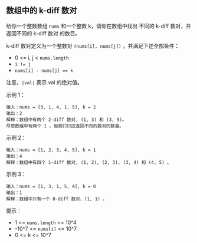 ## 数组中的 k-diff 数对

给你一个整数数组 `nums` 和一个整数 k，请你在数组中找出 不同的 k-diff 数对，并返回不同的 k-diff 数对 的数目。

k-diff 数对定义为一个整数对 `(nums[i], nums[j])` ，并满足下述全部条件：

* 0 <= i, j < `nums.length`
* `i != j`
* `nums[i] - nums[j] == k`

注意，`|val|` 表示 val 的绝对值。

 

示例 1：

```
输入：nums = [3, 1, 4, 1, 5], k = 2
输出：2
解释：数组中有两个 2-diff 数对, (1, 3) 和 (3, 5)。
尽管数组中有两个 1 ，但我们只应返回不同的数对的数量。
```

示例 2：

```
输入：nums = [1, 2, 3, 4, 5], k = 1
输出：4
解释：数组中有四个 1-diff 数对, (1, 2), (2, 3), (3, 4) 和 (4, 5) 。
```

示例 3：

```
输入：nums = [1, 3, 1, 5, 4], k = 0
输出：1
解释：数组中只有一个 0-diff 数对，(1, 1) 。
```

提示：

* 1 <= `nums.length` <= 10^4
* -10^7 <= `nums[i]` <= 10^7
* 0 <= k <= 10^7
